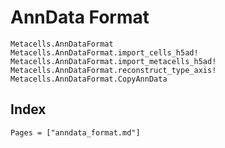 # AnnData Format

```@docs
Metacells.AnnDataFormat
Metacells.AnnDataFormat.import_cells_h5ad!
Metacells.AnnDataFormat.import_metacells_h5ad!
Metacells.AnnDataFormat.reconstruct_type_axis!
Metacells.AnnDataFormat.CopyAnnData
```

## Index

```@index
Pages = ["anndata_format.md"]
```
